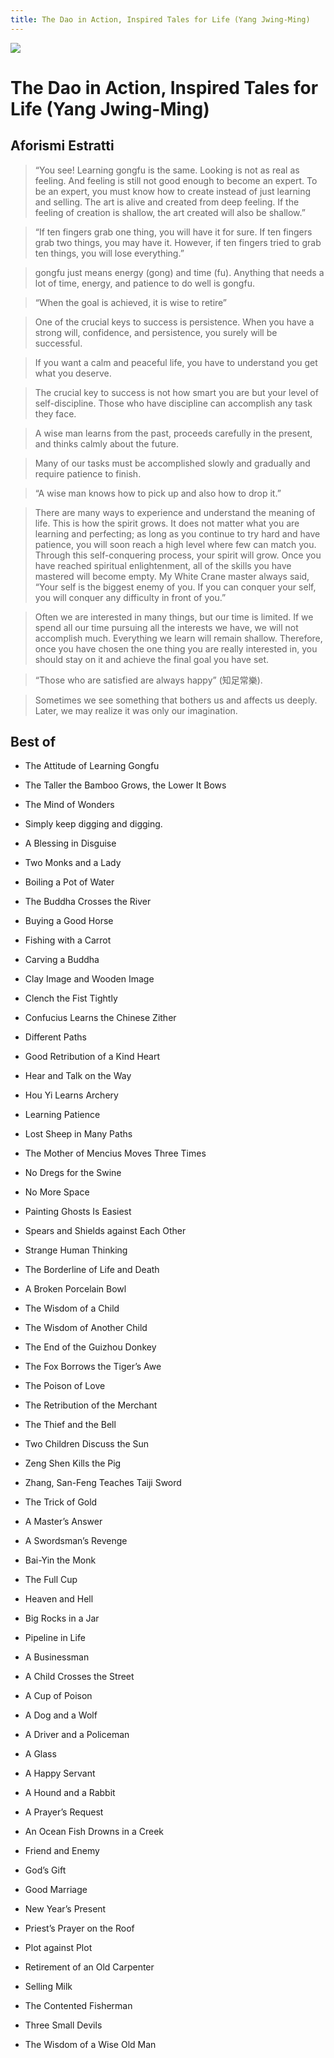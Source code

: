```yaml
---
title: The Dao in Action, Inspired Tales for Life (Yang Jwing-Ming)
---
```


![](https://i.gr-assets.com/images/S/compressed.photo.goodreads.com/books/1554091581l/44675420._SX318_.jpg)

# The Dao in Action, Inspired Tales for Life (Yang Jwing-Ming)

## Aforismi Estratti

> “You see! Learning gongfu is the same. Looking is not as real as feeling. And feeling is still not good enough to become an expert. To be an expert, you must know how to create instead of just learning and selling. The art is alive and created from deep feeling. If the feeling of creation is shallow, the art created will also be shallow.”

> “If ten fingers grab one thing, you will have it for sure. If ten fingers grab two things, you may have it. However, if ten fingers tried to grab ten things, you will lose everything.”

> gongfu just means energy (gong) and time (fu). Anything that needs a lot of time, energy, and patience to do well is gongfu.

> “When the goal is achieved, it is wise to retire”

> One of the crucial keys to success is persistence. When you have a strong will, confidence, and persistence, you surely will be successful.

> If you want a calm and peaceful life, you have to understand you get what you deserve.

> The crucial key to success is not how smart you are but your level of self-discipline. Those who have discipline can accomplish any task they face.

> A wise man learns from the past, proceeds carefully in the present, and thinks calmly about the future.

> Many of our tasks must be accomplished slowly and gradually and require patience to finish.

> “A wise man knows how to pick up and also how to drop it.”

> There are many ways to experience and understand the meaning of life. This is how the spirit grows. It does not matter what you are learning and perfecting; as long as you continue to try hard and have patience, you will soon reach a high level where few can match you. Through this self-conquering process, your spirit will grow. Once you have reached spiritual enlightenment, all of the skills you have mastered will become empty. My White Crane master always said, “Your self is the biggest enemy of you. If you can conquer your self, you will conquer any difficulty in front of you.”

> Often we are interested in many things, but our time is limited. If we spend all our time pursuing all the interests we have, we will not accomplish much. Everything we learn will remain shallow. Therefore, once you have chosen the one thing you are really interested in, you should stay on it and achieve the final goal you have set.

> “Those who are satisfied are always happy” (知足常樂).

> Sometimes we see something that bothers us and affects us deeply. Later, we may realize it was only our imagination.

## Best of

- The Attitude of Learning Gongfu

- The Taller the Bamboo Grows, the Lower It Bows

- The Mind of Wonders

- Simply keep digging and digging.

- A Blessing in Disguise

- Two Monks and a Lady

- Boiling a Pot of Water

- The Buddha Crosses the River

- Buying a Good Horse

- Fishing with a Carrot

- Carving a Buddha

- Clay Image and Wooden Image

- Clench the Fist Tightly

- Confucius Learns the Chinese Zither

- Different Paths

- Good Retribution of a Kind Heart

- Hear and Talk on the Way

- Hou Yi Learns Archery

- Learning Patience

- Lost Sheep in Many Paths

- The Mother of Mencius Moves Three Times

- No Dregs for the Swine

- No More Space

- Painting Ghosts Is Easiest

- Spears and Shields against Each Other

- Strange Human Thinking

- The Borderline of Life and Death

- A Broken Porcelain Bowl

- The Wisdom of a Child

- The Wisdom of Another Child

- The End of the Guizhou Donkey

- The Fox Borrows the Tiger’s Awe

- The Poison of Love

- The Retribution of the Merchant

- The Thief and the Bell

- Two Children Discuss the Sun

- Zeng Shen Kills the Pig

- Zhang, San-Feng Teaches Taiji Sword

- The Trick of Gold

- A Master’s Answer

- A Swordsman’s Revenge

- Bai-Yin the Monk

- The Full Cup

- Heaven and Hell

- Big Rocks in a Jar

- Pipeline in Life

- A Businessman

- A Child Crosses the Street

- A Cup of Poison

- A Dog and a Wolf

- A Driver and a Policeman

- A Glass

- A Happy Servant

- A Hound and a Rabbit

- A Prayer’s Request

- An Ocean Fish Drowns in a Creek

- Friend and Enemy

- God’s Gift

- Good Marriage

- New Year’s Present

- Priest’s Prayer on the Roof

- Plot against Plot

- Retirement of an Old Carpenter

- Selling Milk

- The Contented Fisherman

- Three Small Devils

- The Wisdom of a Wise Old Man
